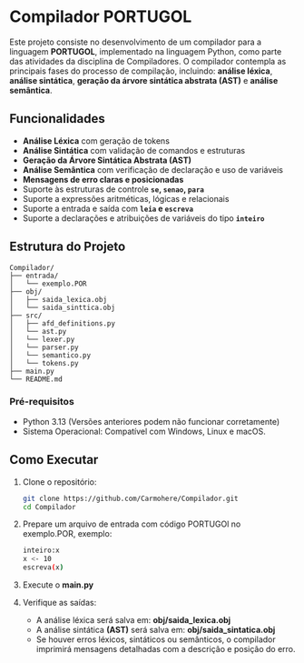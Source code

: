 # Compilador PORTUGOL

Este projeto consiste no desenvolvimento de um compilador para a linguagem **PORTUGOL**, implementado na linguagem Python, como parte das atividades da disciplina de Compiladores. O compilador contempla as principais fases do processo de compilação, incluindo: **análise léxica**, **análise sintática**, **geração da árvore sintática abstrata (AST)** e **análise semântica**.
## Funcionalidades

- **Análise Léxica** com geração de tokens
- **Análise Sintática** com validação de comandos e estruturas
- **Geração da Árvore Sintática Abstrata (AST)**
- **Análise Semântica** com verificação de declaração e uso de variáveis
- **Mensagens de erro claras e posicionadas**
- Suporte às estruturas de controle **`se`, `senao`, `para`**
- Suporte a expressões aritméticas, lógicas e relacionais
- Suporte a entrada e saída com **`leia` e `escreva`**
- Suporte a declarações e atribuições de variáveis do tipo **`inteiro`**

## Estrutura do Projeto
```plaintext
Compilador/
├── entrada/
│   └── exemplo.POR
├── obj/
│   ├── saida_lexica.obj
│   └── saida_sinttica.obj
├── src/
│   ├── afd_definitions.py
│   └── ast.py
│   └── lexer.py
│   └── parser.py
│   └── semantico.py
│   └── tokens.py
├── main.py
└── README.md
```

### Pré-requisitos
- Python 3.13 (Versões anteriores podem não funcionar corretamente)
- Sistema Operacional: Compatível com Windows, Linux e macOS.


## Como Executar

1. Clone o repositório:
   ```bash
   git clone https://github.com/Carmohere/Compilador.git
   cd Compilador
   ```

2. Prepare um arquivo de entrada com código PORTUGOl no exemplo.POR, exemplo:
    ```bash
    inteiro:x
    x <- 10
    escreva(x)
    ```

3. Execute o **main.py**

4. Verifique as saídas:
   - A análise léxica será salva em: **obj/saida_lexica.obj**
   - A análise sintática **(AST)** será salva em: **obj/saida_sintatica.obj**
   - Se houver erros léxicos, sintáticos ou semânticos, o compilador imprimirá mensagens detalhadas com a descrição e posição do erro.
